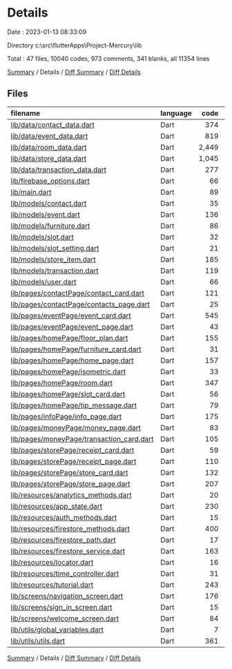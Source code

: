 # Details

Date : 2023-01-13 08:33:09

Directory c:\\src\\flutterApps\\Project-Mercury\\lib

Total : 47 files,  10040 codes, 973 comments, 341 blanks, all 11354 lines

[Summary](results.md) / Details / [Diff Summary](diff.md) / [Diff Details](diff-details.md)

## Files
| filename | language | code | comment | blank | total |
| :--- | :--- | ---: | ---: | ---: | ---: |
| [lib/data/contact_data.dart](/lib/data/contact_data.dart) | Dart | 374 | 0 | 5 | 379 |
| [lib/data/event_data.dart](/lib/data/event_data.dart) | Dart | 819 | 0 | 3 | 822 |
| [lib/data/room_data.dart](/lib/data/room_data.dart) | Dart | 2,449 | 100 | 9 | 2,558 |
| [lib/data/store_data.dart](/lib/data/store_data.dart) | Dart | 1,045 | 587 | 2 | 1,634 |
| [lib/data/transaction_data.dart](/lib/data/transaction_data.dart) | Dart | 277 | 1 | 3 | 281 |
| [lib/firebase_options.dart](/lib/firebase_options.dart) | Dart | 66 | 12 | 6 | 84 |
| [lib/main.dart](/lib/main.dart) | Dart | 89 | 7 | 7 | 103 |
| [lib/models/contact.dart](/lib/models/contact.dart) | Dart | 35 | 0 | 6 | 41 |
| [lib/models/event.dart](/lib/models/event.dart) | Dart | 136 | 0 | 10 | 146 |
| [lib/models/furniture.dart](/lib/models/furniture.dart) | Dart | 86 | 7 | 14 | 107 |
| [lib/models/slot.dart](/lib/models/slot.dart) | Dart | 32 | 1 | 4 | 37 |
| [lib/models/slot_setting.dart](/lib/models/slot_setting.dart) | Dart | 21 | 0 | 2 | 23 |
| [lib/models/store_item.dart](/lib/models/store_item.dart) | Dart | 185 | 0 | 11 | 196 |
| [lib/models/transaction.dart](/lib/models/transaction.dart) | Dart | 119 | 0 | 8 | 127 |
| [lib/models/user.dart](/lib/models/user.dart) | Dart | 66 | 0 | 6 | 72 |
| [lib/pages/contactPage/contact_card.dart](/lib/pages/contactPage/contact_card.dart) | Dart | 121 | 0 | 4 | 125 |
| [lib/pages/contactPage/contacts_page.dart](/lib/pages/contactPage/contacts_page.dart) | Dart | 25 | 0 | 4 | 29 |
| [lib/pages/eventPage/event_card.dart](/lib/pages/eventPage/event_card.dart) | Dart | 545 | 2 | 19 | 566 |
| [lib/pages/eventPage/event_page.dart](/lib/pages/eventPage/event_page.dart) | Dart | 43 | 0 | 3 | 46 |
| [lib/pages/homePage/floor_plan.dart](/lib/pages/homePage/floor_plan.dart) | Dart | 155 | 10 | 16 | 181 |
| [lib/pages/homePage/furniture_card.dart](/lib/pages/homePage/furniture_card.dart) | Dart | 31 | 1 | 5 | 37 |
| [lib/pages/homePage/home_page.dart](/lib/pages/homePage/home_page.dart) | Dart | 157 | 5 | 7 | 169 |
| [lib/pages/homePage/isometric.dart](/lib/pages/homePage/isometric.dart) | Dart | 33 | 4 | 8 | 45 |
| [lib/pages/homePage/room.dart](/lib/pages/homePage/room.dart) | Dart | 347 | 76 | 18 | 441 |
| [lib/pages/homePage/slot_card.dart](/lib/pages/homePage/slot_card.dart) | Dart | 56 | 1 | 4 | 61 |
| [lib/pages/homePage/tip_message.dart](/lib/pages/homePage/tip_message.dart) | Dart | 79 | 0 | 2 | 81 |
| [lib/pages/infoPage/info_page.dart](/lib/pages/infoPage/info_page.dart) | Dart | 175 | 1 | 5 | 181 |
| [lib/pages/moneyPage/money_page.dart](/lib/pages/moneyPage/money_page.dart) | Dart | 83 | 0 | 4 | 87 |
| [lib/pages/moneyPage/transaction_card.dart](/lib/pages/moneyPage/transaction_card.dart) | Dart | 105 | 2 | 3 | 110 |
| [lib/pages/storePage/receipt_card.dart](/lib/pages/storePage/receipt_card.dart) | Dart | 59 | 0 | 3 | 62 |
| [lib/pages/storePage/receipt_page.dart](/lib/pages/storePage/receipt_page.dart) | Dart | 110 | 0 | 4 | 114 |
| [lib/pages/storePage/store_card.dart](/lib/pages/storePage/store_card.dart) | Dart | 132 | 84 | 3 | 219 |
| [lib/pages/storePage/store_page.dart](/lib/pages/storePage/store_page.dart) | Dart | 207 | 1 | 5 | 213 |
| [lib/resources/analytics_methods.dart](/lib/resources/analytics_methods.dart) | Dart | 20 | 0 | 6 | 26 |
| [lib/resources/app_state.dart](/lib/resources/app_state.dart) | Dart | 230 | 17 | 28 | 275 |
| [lib/resources/auth_methods.dart](/lib/resources/auth_methods.dart) | Dart | 15 | 0 | 7 | 22 |
| [lib/resources/firestore_methods.dart](/lib/resources/firestore_methods.dart) | Dart | 400 | 18 | 20 | 438 |
| [lib/resources/firestore_path.dart](/lib/resources/firestore_path.dart) | Dart | 17 | 0 | 5 | 22 |
| [lib/resources/firestore_service.dart](/lib/resources/firestore_service.dart) | Dart | 163 | 11 | 15 | 189 |
| [lib/resources/locator.dart](/lib/resources/locator.dart) | Dart | 16 | 6 | 3 | 25 |
| [lib/resources/time_controller.dart](/lib/resources/time_controller.dart) | Dart | 31 | 7 | 8 | 46 |
| [lib/resources/tutorial.dart](/lib/resources/tutorial.dart) | Dart | 243 | 0 | 6 | 249 |
| [lib/screens/navigation_screen.dart](/lib/screens/navigation_screen.dart) | Dart | 176 | 1 | 9 | 186 |
| [lib/screens/sign_in_screen.dart](/lib/screens/sign_in_screen.dart) | Dart | 15 | 0 | 3 | 18 |
| [lib/screens/welcome_screen.dart](/lib/screens/welcome_screen.dart) | Dart | 84 | 0 | 4 | 88 |
| [lib/utils/global_variables.dart](/lib/utils/global_variables.dart) | Dart | 7 | 1 | 1 | 9 |
| [lib/utils/utils.dart](/lib/utils/utils.dart) | Dart | 361 | 10 | 13 | 384 |

[Summary](results.md) / Details / [Diff Summary](diff.md) / [Diff Details](diff-details.md)